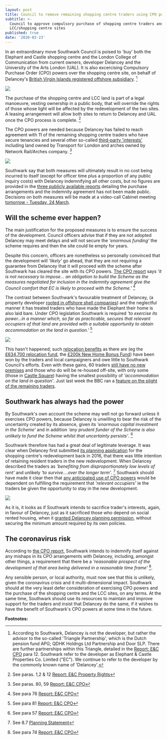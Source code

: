 ```yaml
---
layout: post
title: Council to remove remaining shopping centre traders using CPO powers
subtitle: >-
  Council to approve compulsory purchase of shopping centre traders and buy
  LCC/shopping centre sites
published: true
date: '2020-03-23'
---
```

In an extraordinary move Southwark Council is poised to 'buy' both the Elephant and Castle shopping centre and the London College of Communication from current owners, developer Delancey and the University of the Arts London (UAL).  It is also excercising Compulsory Purchase Order (CPO) powers over the shopping centre site, on behalf of Delancey's [British Virgin Islands registered offshore subsidiary](http://35percent.org/2014-05-05-manx-connections-the-off-shore-home-of-the-elephants-developers/). [^1]

![](http://35percent.org/images/elephant_castle.jpg)

The purchase of the shopping centre and LCC land is part of a legal manoeuvre, vesting ownership in a public body, that will override the rights of those whose light will be affected by the redevelopment of the two sites.  A leasing arrangement will allow both sites to return to Delancey and UAL once the CPO process is complete. [^2]

The CPO powers are needed because Delancey has failed to reach agreement with 11 of the remaining shopping centre traders who have secure tenancies and several other so-called [third-party 'interests'](http://moderngov.southwark.gov.uk/documents/s88166/Appendix%20C.pdf) including land owned by Transport for London and arches owned by Network Rail/Arches company. [^3] 

![](http://35percent.org/images/cposcreenshot.png)

Southwark say that both measures will ultimately result in no cost being incurred to itself (except for officer time plus a proportion of any public inquiry costs) with Delancey indemnifying all other costs, but no figures are provided in the [three publicly available reports](http://moderngov.southwark.gov.uk/ieListDocuments.aspx?CId=302&MId=6420&Ver=4) detailing the purchase arrangements and the indemnity agreement has not been made public. Decisions on both measures will be made at a video-call Cabinet meeting [tomorrow - Tuesday, 24 March](http://moderngov.southwark.gov.uk/ieListDocuments.aspx?CId=302&MId=6420&Ver=4).

## Will the scheme ever happen?

The main justification for the proposed measures is to ensure the success of the development.  Council officers advise that if they are not adopted Delancey may meet delays and will not secure the _'enormous funding'_ the scheme requires and then the site could lie empty for years.

Despite this concern, officers are nonetheless so personally convinced that the development will _'likely'_ go ahead, that they are not requiring a guarantee from Delancey that it will proceed with the scheme after Southwark has cleared the site with its CPO powers. 
[The CPO report](http://moderngov.southwark.gov.uk/documents/s88163/Report%20EC%20CPO.pdf) says _'it is not necessary to impose... an obligation to build the Scheme as the measures negotiated for inclusion in the indemnity agreement give the Council comfort that EC is likely to proceed with the Scheme.'_ [^4]

The contrast between Southwark's favourable treatment of Delancey, (a property developer [rooted in offshore shell companies](http://35percent.org/2014-05-05-manx-connections-the-off-shore-home-of-the-elephants-developers/)) and the neglectful manner it has treated traders who have made the Elephant their home is also laid bare.  Under CPO legislation Southwark is required _'to exercise its power...in a manner which, so far as practicable, secures that relevant occupiers of that land are provided with a suitable opportunity to obtain accommodation on the land in question.'_ [^5]  

![](http://35percent.org/img/Jamie-Ritblat-Cllr-Dora-Dixon-Fyle.jpg)

This hasn't happened; such [relocation benefits](https://www.southwark.gov.uk/regeneration/elephant-and-castle?chapter=20) as there are (eg the [£634,700 relocation fund](https://www.southwarknews.co.uk/news/developer-delancey-submits-plans-for-castle-square-temporary-home-for-elephant-traders/), the [£200k New Home Bonus Fund](http://moderngov.southwark.gov.uk/documents/s88157/Report%20EC%20Shopping%20Centre%20Progress.pdf)) have been won by the traders and local campaigners and owe little to Southwark Council's efforts. Even with these gains, 60 traders [still have no new premises](http://35percent.org/2020-01-20-elephant-traders-still-homeless/) and those who do will be re-housed off-site, with only some (those in [Castle Square](https://www.southwarknews.co.uk/news/developer-delancey-submits-plans-for-castle-square-temporary-home-for-elephant-traders/)) having the smallest possibility of _'accommodation on the land in question'_. Just last week the BBC ran a [feature on the plight of the remaining traders]((https://twitter.com/LatinElephant/status/1239870649851613185)).

## Southwark has always had the power

By Southwark's own account the scheme may well not go forward unless it exercises CPO powers, because Delancey is unwilling to bear the risk of the uncertainty created by its absence, given its _'enormous capital investment in the Scheme'_ and in addition _'any prudent funder of the Scheme is also unlikely to fund the Scheme whilst that uncertainty persists'_. [^6]

Southwark therefore has had a great deal of legitimate leverage.  It was clear when Delancey first submitted [its planning application](https://planning.southwark.gov.uk/online-applications-old/applicationDetails.do?activeTab=externalDocuments&keyVal=_STHWR_DCAPR_9569810) for the shopping centre's redevelopment back in 2016, that there was little intention of retaining resident traders in the new redevelopment.  When Delancey described the traders as _'benefiting from disproportionately low levels of rent'_ and unlikely _'to survive....over the longer term'_. [^7] Southwark should have made it clear then that [any anticipated use of CPO powers](http://35percent.org/2015-11-04-southwark-resolves-to-use-cpo-powers-for-shopping-centre-retailers/) would be dependent on fulfilling the requirement that _'relevant occupiers'_ ie the traders be given the opportunity to stay in the new development.

![](http://35percent.org/img/traderscomp.jpeg)

As it is, it looks as if Southwark intends to sacrifice trader's interests, again, in favour of Delancey, just as it sacrificed those who depend on social rented housing, when it [granted Delancey planning permission](http://35percent.org/2018-07-09-delancey/), without securing the minimum amount required by its own policies.

## The coronavirus risk

According to [the CPO report](http://moderngov.southwark.gov.uk/documents/s88163/Report%20EC%20CPO.pdf), Southwark intends to indemnify itself against any mishaps in its CPO arrangements with Delancey, including, amongst other things, a requirement that there be a _'reasonable prospect of the development of that area being delivered in a reasonable time frame'_ [^8].

Any sensible person, or local authority, must now see that this is unlikely, given the coronavirus crisis and it multi-dimensional impact.  Southwark should at the very least defer consideration of exercising CPO powers and the purchase of the shopping centre and the LCC sites, on any terms. At the same time, Southwark should use its resources to maintain and improve support for the traders and insist that Delancey do the same, if it wishes to have the benefit of Southwark's CPO powers at some time in the future.

__Footnotes:__
[^1]: According to Southwark, Delancey is not the developer, but rather the advisor to the so-called 'Triangle Partnership', which is the Dutch pension fund APG; QDHK Holdngs Ltd Partnership and Door SLP. There are further partnerships within this Triangle, detailed in the [Report: E&C CPO](http://moderngov.southwark.gov.uk/documents/s88163/Report%20EC%20CPO.pdf) para 12.  Southwark refer to the developer as Elephant & Castle Properties Co. Limited ("EC").  We continue to refer to the developer by the commonly known name of 'Delancey'.

[^2]: See paras. 1,2 & 12 [Report: E&C Property Rights](http://moderngov.southwark.gov.uk/documents/s88172/Report%20EC%20Property%20Rights.pdf)

[^3]: See paras. 80, 59 [Report: E&C CPO](http://moderngov.southwark.gov.uk/documents/s88163/Report%20EC%20CPO.pdf)

[^4]: See para 76 [Report: E&C CPO](http://moderngov.southwark.gov.uk/documents/s88163/Report%20EC%20CPO.pdf)

[^5]: See para 81 [Report: E&C CPO](http://moderngov.southwark.gov.uk/documents/s88163/Report%20EC%20CPO.pdf)

[^6]: See para 57 [Report: E&C CPO](http://moderngov.southwark.gov.uk/documents/s88163/Report%20EC%20CPO.pdf)

[^7]: See 8.7 [Planning Statement](http://planbuild.southwark.gov.uk/documents/?GetDocument=%7b%7b%7b!LnbCaTCiMmUoN4H%2fUA2yyg%3d%3d!%7d%7d%7d)

[^8]: See para 74 [Report: E&C CPO](http://moderngov.southwark.gov.uk/documents/s88163/Report%20EC%20CPO.pdf)
